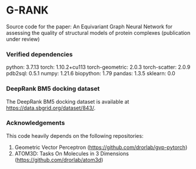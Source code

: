 # G-RANK
Source code for the paper: An Equivariant Graph Neural Network for assessing the quality of structural models of protein complexes (publication under review)

### Verified dependencies
python: 3.7.13
torch: 1.10.2+cu113
torch-geometric: 2.0.3
torch-scatter: 2.0.9
pdb2sql: 0.5.1
numpy: 1.21.6
biopython: 1.79
pandas: 1.3.5
sklearn: 0.0

### DeepRank BM5 docking dataset
The DeepRank BM5 docking dataset is available at https://data.sbgrid.org/dataset/843/. 

### Acknowledgements
This code heavily depends on the following repositories:

1. Geometric Vector Perceptron (https://github.com/drorlab/gvp-pytorch) 
2. ATOM3D: Tasks On Molecules in 3 Dimensions (https://github.com/drorlab/atom3d)



